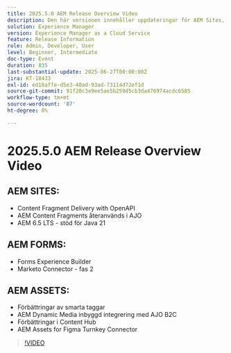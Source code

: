 ```yaml
---
title: 2025.5.0 AEM Release Overview Video
description: Den här versionen innehåller uppdateringar för AEM Sites, Forms och Assets, inklusive OpenAPI-leverans, stöd för Java 21, smarta taggar, Figma-koppling och Dynamic Media för AJO B2C.
solution: Experience Manager
version: Experience Manager as a Cloud Service
feature: Release Information
role: Admin, Developer, User
level: Beginner, Intermediate
doc-type: Event
duration: 835
last-substantial-update: 2025-06-27T00:00:00Z
jira: KT-18433
exl-id: ed18affe-d5e3-40ad-93ad-73114d72ef1d
source-git-commit: 91f20c3e9ee5ae5b259d5cb3da476974acdc6585
workflow-type: tm+mt
source-wordcount: '87'
ht-degree: 0%

---
```


# 2025.5.0 AEM Release Overview Video

## AEM SITES:

* Content Fragment Delivery with OpenAPI
* AEM Content Fragments återanvänds i AJO
* AEM 6.5 LTS - stöd för Java 21

## AEM FORMS:

* Forms Experience Builder
* Marketo Connector - fas 2

## AEM ASSETS:

* Förbättringar av smarta taggar
* AEM Dynamic Media inbyggd integrering med AJO B2C
* Förbättringar i Content Hub
* AEM Assets for Figma Turnkey Connector

>[!VIDEO](https://video.tv.adobe.com/v/3464354/?learn=on&enablevpops&captions=swe)
